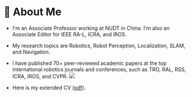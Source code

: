 # 🤖 About Me
- I'm an Associate Professor working at NUDT in China. I'm also an Associate Editor for IEEE RA-L, ICRA, and IROS.

- My research topics are Robotics, Robot Perception, Localization, SLAM, and Navigation. 

- I have published 70+ peer-reviewed academic papers at the top international robotics journals and conferences, such as TRO, RAL, RSS, ICRA, IROS, and CVPR. <a href='https://scholar.google.com/citations?user=DvrngV4AAAAJ'><img src="https://img.shields.io/endpoint?logo=Google%20Scholar&url=https%3A%2F%2Fcdn.jsdelivr.net%2Fgh%2FChen-Xieyuanli%2Fmy-home@google-scholar-stats%2Fgs_data_shieldsio.json&labelColor=f6f6f6&color=9cf&style=flat&label=citations"></a>

- Here is my extended CV ([pdf]()).


